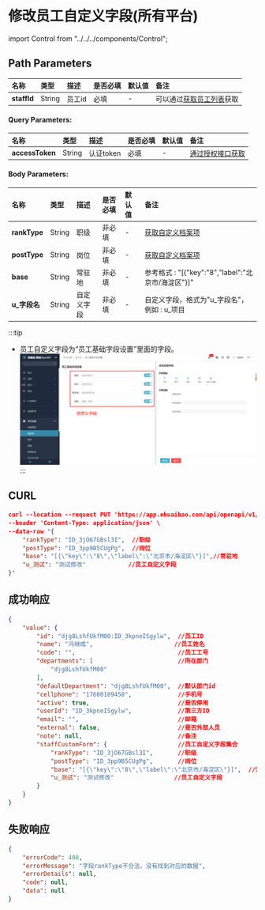 # 修改员工自定义字段(所有平台)

import Control from "../../../components/Control";

<Control
method="PUT"
url="/api/openapi/v1/staffs/$`staffId`/customFields"
/>

## Path Parameters

| 名称 | 类型 | 描述 | 是否必填 | 默认值 | 备注 |
| :--- | :--- | :--- | :--- |:--- | :--- |
| **staffId** | String | 员工id | 必填 | - | 可以通过[获取员工列表](/docs/open-api/corporation/get-all-staffs)获取 | 

#### Query Parameters:

| 名称 | 类型 | 描述 | 是否必填 | 默认值 | 备注 |
| :--- | :--- | :--- | :--- |:--- | :--- |
| **accessToken** | String | 认证token | 必填  | - | [通过授权接口获取](/docs/open-api/getting-started/auth) |

#### Body Parameters:

| 名称 | 类型 | 描述 | 是否必填 | 默认值 | 备注 |
| :--- | :--- | :--- | :--- |:--- | :--- |
| **rankType** | String | 职级	    | 非必填 | - | [获取自定义档案项](/docs/open-api/dimensions/get-dimension-items) |
| **postType** | String | 岗位	    | 非必填 | - | [获取自定义档案项](/docs/open-api/dimensions/get-dimension-items) |
| **base**     | String | 常驻地     | 非必填 | - | 参考格式 : "[{\"key\":\"8\",\"label\":\"北京市/海淀区\"}]" |
| **u_字段名**  | String | 自定义字段	| 非必填 | - | 自定义字段，格式为"u\_字段名"，例如 : u\_项目 |

:::tip
- 员工自定义字段为“员工基础字段设置”里面的字段。
![image](images/customFields.png)
:::

## CURL
```json
curl --location --request PUT 'https://app.ekuaibao.com/api/openapi/v1/staffs/$djg8LshfUkfM00:ID_3kpneISgylw/customFields?accessToken=ID_3pp881GQaxM:djg8LshfUkfM00' \
--header 'Content-Type: application/json' \
--data-raw '{
    "rankType": "ID_3jO67GBsl3I",  //职级
    "postType": "ID_3pp9B5CUgPg",  //岗位
    "base": "[{\"key\":\"8\",\"label\":\"北京市/海淀区\"}]",//常驻地
    "u_测试": "测试修改"            //员工自定义字段
}'
```

## 成功响应
```json
{
    "value": {
        "id": "djg8LshfUkfM00:ID_3kpneISgylw",  //员工ID
        "name": "冯继成",                       //员工姓名
        "code": "",                             //员工工号
        "departments": [                        //所在部门
            "djg8LshfUkfM00"
        ],
        "defaultDepartment": "djg8LshfUkfM00",  //默认部门id
        "cellphone": "17600109458",             //手机号
        "active": true,                         //是否停用
        "userId": "ID_3kpneISgylw",             //第三方ID
        "email": "",                            //邮箱
        "external": false,                      //是否外部人员
        "note": null,                           //备注
        "staffCustomForm": {                    //员工自定义字段集合
            "rankType": "ID_3jO67GBsl3I",       //职级
            "postType": "ID_3pp9B5CUgPg",       //岗位
            "base": "[{\"key\":\"8\",\"label\":\"北京市/海淀区\"}]",  //常驻地
            "u_测试": "测试修改"                 //员工自定义字段
        }
    }
}
```

## 失败响应
```json
{
    "errorCode": 400,
    "errorMessage": "字段rankType不合法，没有找到对应的数据",
    "errorDetails": null,
    "code": null,
    "data": null
}
```